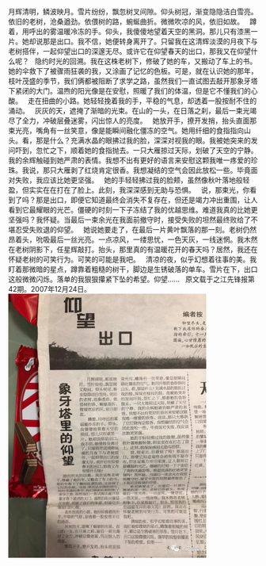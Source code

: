 月辉清明，鳞波映月。雪片纷纷，飘忽树叉间隙。仰头树冠，渐变隐隐洁白雪亮。依旧的老树，沧桑遒劲。依偎树的路，蜿蜒曲折。微微吹凉的风，依旧如故。
&nbsp;
蹲着，用呼出的雾温暖冷冻的手。仰头，我傻傻地望着天空的黑洞。那儿只有漆黑一片。她却说那是出口。我不信，她便转身离开了。只留我在这清辉淡漠的月夜下与老树搭伴，一起仰望出口的深邃无尽。或许它在仰望春天的出口，那我又在仰望什么呢？
&nbsp;
隐约时光的回溯。我在这株老树下，修破了她的车，又搬动了车上的书。她的伞救下了被骤雨狂袭的我，又涂画了记忆的色板。可是，就在认识她的那年，枝叶茂盛的季节，我们俩都被阻断了求学之路，虽然我们一直试图去敲开那象牙塔下紧闭的大门。温煦的阳光像是在安慰，照暖了我们的体温，但是它不懂我们的心酸。
&nbsp;
走在扭曲的小路。她轻轻挽着我的手，平稳的气息，却透着一股按耐不住的涌动。
&nbsp;
灰灰的天，遮掩了渐暗的光束。在山的一头，在日落之刹，最后一束光竭尽了全力，冲破层叠迷雾，闪出惊人的亮度。
&nbsp;
她放开手，撩开发捎，抬头直面那束光亮，嘴角有一丝笑意，像是能瞬间融化僵冻的空气。她用纤细的食指指向山头。看，那是什么？充满水晶的眼拂过我的脸，深深对视我的眼。我被她突来的发问吓到，忽忙之下，顺着她的食指抛去。一只大雁掠过天际，划破了天空的宁静。我的余辉触碰到她严肃的表情。我想不出有更好的语言来安慰这颗我唯一疼爱的珍珠。我说，那只大雁剥了红烧肯定很香。我想凝结的空气会因此放松一些。毕竟面对失败，我应该比她更坚强。
&nbsp;
她的手轻轻拂过我的脸颊，虽然像秋叶落地般轻盈，但实实在在打在了脸上。此刻，我深深感到无助与恐惧。
&nbsp;
说，那束光，你看到了吗？那是出口，即便它知道最终会消失不复存在，但还是竭力冲出重围，让人看到它最耀眼的光芒。僵硬的时刻一下子冻结了我的优越思维。难道我真的比她更坚强吗？我怀疑。当最后一束余光在我面前撤守时，接受失败的坦然最终败给了不堪忍受失败退的仰望。
&nbsp;
她说她要走了，在最后一片黄叶飘落的那一刻。老树仍然昂着头，吮吸最后一丝光亮。一点凉风，一缕思忧，一色天灰，一线迷惘。我木然在老树阴影下，任星辉敲打。抬头，那里真的有温暖花开的春天吗？居然，我还在怀疑老树的可笑行为。可笑的可能是我吧。
&nbsp;
清凉的夜，似乎幻想着往事的美。我盯着那微暗的星点，蹲靠着粗糙的树干，脚边是生锈破落的单车。雪片在下，出口这般微微闪烁。落单的我狠狠攥紧下坠的希望。仰望......
&nbsp;
原文载于之江先锋报第42期。2007年12月24日。
&nbsp;
<img src="data/article/content/象牙塔里的仰望/pic.png" width=400 />
